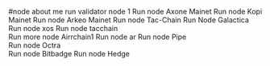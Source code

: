 #node about me
run validator node 1
Run node Axone Mainet
Run node Kopi Mainet
Run node Arkeo Mainet
Run node Tac-Chain
Run Node Galactica 
Run node xos
Run node tacchain    
Run more node Airrchain1 
Run node ar
Run node Pipe  
Run node Octra  
Run node Bitbadge
Run node Hedge 
 
 
